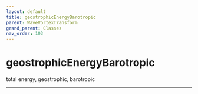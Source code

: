 ```yaml
---
layout: default
title: geostrophicEnergyBarotropic
parent: WaveVortexTransform
grand_parent: Classes
nav_order: 103
---
```


#  geostrophicEnergyBarotropic

total energy, geostrophic, barotropic


---

